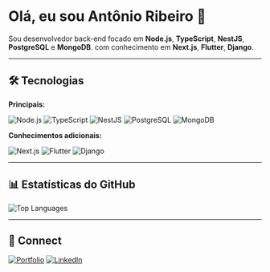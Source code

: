 # Olá, eu sou Antônio Ribeiro 👋

Sou desenvolvedor back-end focado em **Node.js**, **TypeScript**, **NestJS**, **PostgreSQL** e **MongoDB**. com conhecimento em **Next.js**, **Flutter**, **Django**.

---

## 🛠️ Tecnologias

**Principais:**

![Node.js](https://img.shields.io/badge/-Node.js-05122A?style=flat&logo=node.js)
![TypeScript](https://img.shields.io/badge/-TypeScript-05122A?style=flat&logo=typescript)
![NestJS](https://img.shields.io/badge/-NestJS-E0234E?style=flat&logo=nestjs)
![PostgreSQL](https://img.shields.io/badge/-PostgreSQL-336791?style=flat&logo=postgresql)
![MongoDB](https://img.shields.io/badge/-MongoDB-47A248?style=flat&logo=mongodb)

**Conhecimentos adicionais:**

![Next.js](https://img.shields.io/badge/-Next.js-000?style=flat&logo=nextdotjs)
![Flutter](https://img.shields.io/badge/-Flutter-02569B?style=flat&logo=flutter)
![Django](https://img.shields.io/badge/-Django-092E20?style=flat&logo=django)

---

## 📊 Estatísticas do GitHub

![Top Languages](https://github-readme-stats.vercel.app/api/top-langs/?username=AntonioRdC&layout=compact&theme=radical)

---

## 🔗 Connect

[![Portfolio](https://img.shields.io/badge/Portfolio-000?style=flat&logo=vercel&logoColor=white)](https://antdeveloper.com.br/)
[![LinkedIn](https://img.shields.io/badge/LinkedIn-0A66C2?style=flat&logo=linkedin&logoColor=white)](https://www.linkedin.com/in/antonioribeiroam/)  

